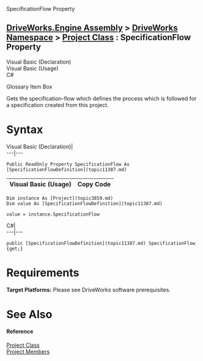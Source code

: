 SpecificationFlow Property   
  
[DriveWorks.Engine Assembly](topic2156.md) > [DriveWorks Namespace](topic2159.md) > [Project Class](topic3859.md) : SpecificationFlow Property  
---  
  
Visual Basic (Declaration)    
Visual Basic (Usage)    
C# 

Glossary Item Box

Gets the specification-flow which defines the process which is followed for a specification created from this project. 

# Syntax

Visual Basic (Declaration)|   
---|---  
      
    
    Public ReadOnly Property SpecificationFlow As [SpecificationFlowDefinition](topic11387.md)  
  
Visual Basic (Usage)| Copy Code  
---|---  
      
    
    Dim instance As [Project](topic3859.md)
    Dim value As [SpecificationFlowDefinition](topic11387.md)
     
    value = instance.SpecificationFlow  
  
C#|   
---|---  
      
    
    public [SpecificationFlowDefinition](topic11387.md) SpecificationFlow {get;}  
  
# Requirements

**Target Platforms:** Please see DriveWorks software prerequisites.

# See Also

#### Reference

[Project Class](topic3859.md)   
[Project Members](topic3860.md)


